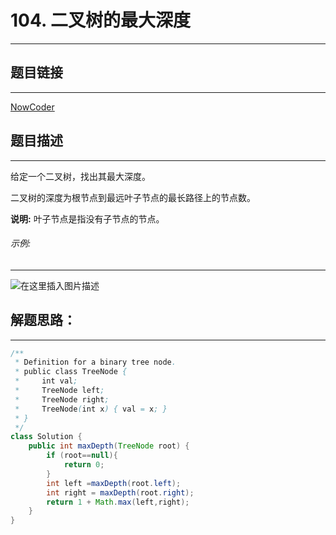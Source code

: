 
# 104. 二叉树的最大深度
---
## 题目链接
---
<a href="https://leetcode-cn.com/problems/maximum-depth-of-binary-tree/">NowCoder</a>

## 题目描述
---

给定一个二叉树，找出其最大深度。

二叉树的深度为根节点到最远叶子节点的最长路径上的节点数。

**说明:** 叶子节点是指没有子节点的节点。

###### 示例:
---
![在这里插入图片描述](https://img-blog.csdnimg.cn/20200331220011807.png)

## 解题思路：
---

```java
/**
 * Definition for a binary tree node.
 * public class TreeNode {
 *     int val;
 *     TreeNode left;
 *     TreeNode right;
 *     TreeNode(int x) { val = x; }
 * }
 */
class Solution {
    public int maxDepth(TreeNode root) {
        if (root==null){
            return 0;
        }
        int left =maxDepth(root.left);
        int right = maxDepth(root.right);
        return 1 + Math.max(left,right);   
    }
}
```

